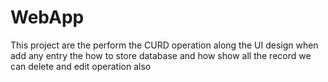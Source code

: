 # WebApp
This project are the perform the CURD operation along the UI design
when add any entry the how to store database and 
how show all the record  we can delete and edit operation also



